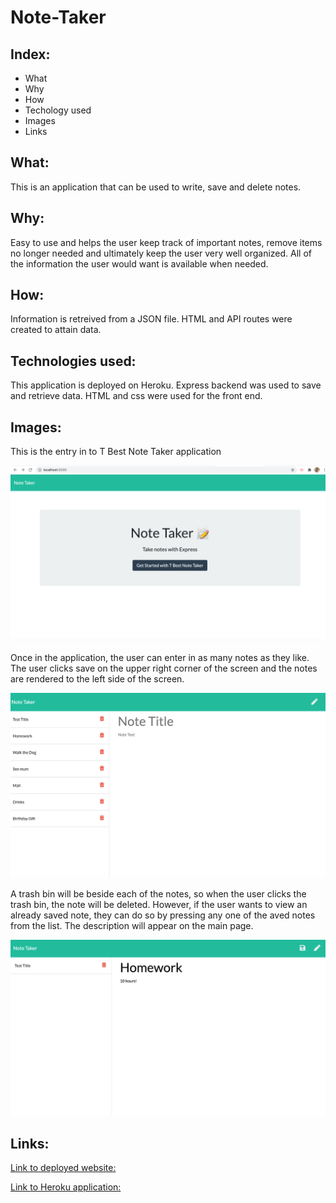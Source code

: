 # Note-Taker
## Index:
- What
- Why
- How
- Techology used
- Images
- Links
## What:
This is an application that can be used to write, save and delete notes.
## Why:
Easy to use and helps the user keep track of important notes, remove items no longer needed and ultimately keep the user very well organized. All of the information the user would want is available when needed.
## How:
Information is retreived from a JSON file. HTML and API routes were created to attain data.
## Technologies used:
This application is deployed on Heroku. Express backend was used to save and retrieve data. HTML and css were used for the front end.
## Images:
This is the entry in to T Best Note Taker application

![screenshot](assets/screenshot.png)

Once in the application, the user can enter in as many notes as they like. The user clicks save on the upper right corner of the screen and the notes are rendered to the left side of the screen.

![screenshot](assets/list.png)

A trash bin will be beside each of the notes, so when the user clicks the trash bin, the note will be deleted. However, if the user wants to view an already saved note, they can do so by pressing any one of the aved notes from the list. The description will appear on the main page.

![screenshot](assets/delete.png) 

## Links:
[Link to deployed website:](https://teresaheidt.github.io/T-Best-Note-Taker/)

[Link to Heroku application:](https://tbestnotetaker.herokuapp.com/)

